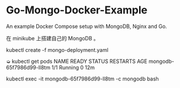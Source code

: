 # Go-Mongo-Docker-Example

An example Docker Compose setup with MongoDB, Nginx and Go.



在 minikube 上搭建自己的 MongoDB 。

kubectl create -f mongo-deployment.yaml

➭ kubectl get pods
NAME                             READY     STATUS    RESTARTS   AGE
mongodb-65f7986d99-ll8tm         1/1       Running   0          12m

kubectl exec -it mongodb-65f7986d99-ll8tm -c mongodb bash
